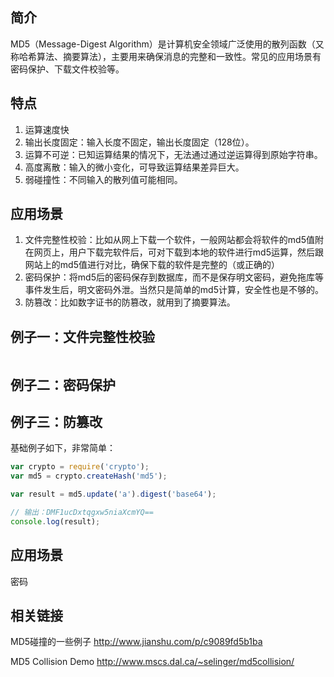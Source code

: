 ## 简介

MD5（Message-Digest Algorithm）是计算机安全领域广泛使用的散列函数（又称哈希算法、摘要算法），主要用来确保消息的完整和一致性。常见的应用场景有密码保护、下载文件校验等。

## 特点

1. 运算速度快
2. 输出长度固定：输入长度不固定，输出长度固定（128位）。
3. 运算不可逆：已知运算结果的情况下，无法通过通过逆运算得到原始字符串。
4. 高度离散：输入的微小变化，可导致运算结果差异巨大。
5. 弱碰撞性：不同输入的散列值可能相同。

## 应用场景

1. 文件完整性校验：比如从网上下载一个软件，一般网站都会将软件的md5值附在网页上，用户下载完软件后，可对下载到本地的软件进行md5运算，然后跟网站上的md5值进行对比，确保下载的软件是完整的（或正确的）
2. 密码保护：将md5后的密码保存到数据库，而不是保存明文密码，避免拖库等事件发生后，明文密码外泄。当然只是简单的md5计算，安全性也是不够的。
3. 防篡改：比如数字证书的防篡改，就用到了摘要算法。

## 例子一：文件完整性校验

```javascript
```

## 例子二：密码保护


## 例子三：防篡改



基础例子如下，非常简单：

```js
var crypto = require('crypto');
var md5 = crypto.createHash('md5');

var result = md5.update('a').digest('base64');

// 输出：DMF1ucDxtqgxw5niaXcmYQ==
console.log(result);
```

## 应用场景

密码



## 相关链接

MD5碰撞的一些例子
http://www.jianshu.com/p/c9089fd5b1ba

MD5 Collision Demo
http://www.mscs.dal.ca/~selinger/md5collision/

